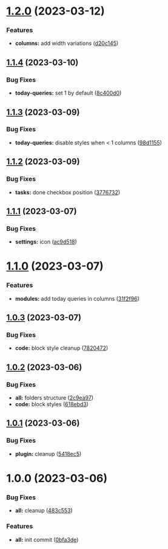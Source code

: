 # [1.2.0](https://github.com/yoyurec/logseq-awesome-content/compare/v1.1.4...v1.2.0) (2023-03-12)


### Features

* **columns:** add width variations ([d20c145](https://github.com/yoyurec/logseq-awesome-content/commit/d20c145acd2070961496a78df6056b45e0fb0256))

## [1.1.4](https://github.com/yoyurec/logseq-awesome-content/compare/v1.1.3...v1.1.4) (2023-03-10)


### Bug Fixes

* **today-queries:** set 1 by default ([8c400d0](https://github.com/yoyurec/logseq-awesome-content/commit/8c400d0da85b249e520b83b454abe4e1462f5a83))

## [1.1.3](https://github.com/yoyurec/logseq-awesome-content/compare/v1.1.2...v1.1.3) (2023-03-09)


### Bug Fixes

* **today-queries:** disable styles when < 1 columns ([98d1155](https://github.com/yoyurec/logseq-awesome-content/commit/98d11551a1a80e4495418a306c6335d09aeb6b95))

## [1.1.2](https://github.com/yoyurec/logseq-awesome-content/compare/v1.1.1...v1.1.2) (2023-03-09)


### Bug Fixes

* **tasks:** done checkbox position ([3776732](https://github.com/yoyurec/logseq-awesome-content/commit/37767320a831f35332874025b77db6a248419175))

## [1.1.1](https://github.com/yoyurec/logseq-awesome-content/compare/v1.1.0...v1.1.1) (2023-03-07)


### Bug Fixes

* **settings:** icon ([ac9d518](https://github.com/yoyurec/logseq-awesome-content/commit/ac9d5187ec081888ced80f085c36767419fe6c7e))

# [1.1.0](https://github.com/yoyurec/logseq-awesome-content/compare/v1.0.3...v1.1.0) (2023-03-07)


### Features

* **modules:** add today queries in columns ([31f2f96](https://github.com/yoyurec/logseq-awesome-content/commit/31f2f961efde9a148b69bd259e91be934aa080a2))

## [1.0.3](https://github.com/yoyurec/logseq-awesome-content/compare/v1.0.2...v1.0.3) (2023-03-07)


### Bug Fixes

* **code:** block style cleanup ([7820472](https://github.com/yoyurec/logseq-awesome-content/commit/7820472e0808e3165bf0121331050a5cde309db4))

## [1.0.2](https://github.com/yoyurec/logseq-awesome-content/compare/v1.0.1...v1.0.2) (2023-03-06)


### Bug Fixes

* **all:** folders structure ([2c9ea97](https://github.com/yoyurec/logseq-awesome-content/commit/2c9ea97333735498b62833b925177074eefd109e))
* **code:** block styles ([618ebd3](https://github.com/yoyurec/logseq-awesome-content/commit/618ebd33beec3cef3cba2e015c6a85a122ab6c57))

## [1.0.1](https://github.com/yoyurec/logseq-awesome-content/compare/v1.0.0...v1.0.1) (2023-03-06)


### Bug Fixes

* **plugin:** cleanup ([5418ec5](https://github.com/yoyurec/logseq-awesome-content/commit/5418ec5e6c0232592bb0ac5a866f3a5d70296270))

# 1.0.0 (2023-03-06)


### Bug Fixes

* **all:** cleanup ([483c553](https://github.com/yoyurec/logseq-awesome-content/commit/483c553d680c6a0b89a0c3a4aac52359c5baaf0c))


### Features

* **all:** init commit ([0bfa3de](https://github.com/yoyurec/logseq-awesome-content/commit/0bfa3defeae98769b2de8a3bff1583fe5cb43b1b))
